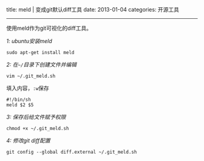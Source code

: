 title: meld | 变成git默认diff工具
date: 2013-01-04
categories: 开源工具

---

使用meld作为git可视化的diff工具。

<!--more-->

_1: ubuntu安装meld_

    sudo apt-get install meld


_2: 在`~/`目录下创建文件并编辑_

    vim ~/.git_meld.sh

填入内容，`:w`保存

    #!/bin/sh
    meld $2 $5

_3: 保存后给文件赋予权限_

    chmod +x ~/.git_meld.sh

_4: 修改git diff配置_

    git config --global diff.external ~/.git_meld.sh


